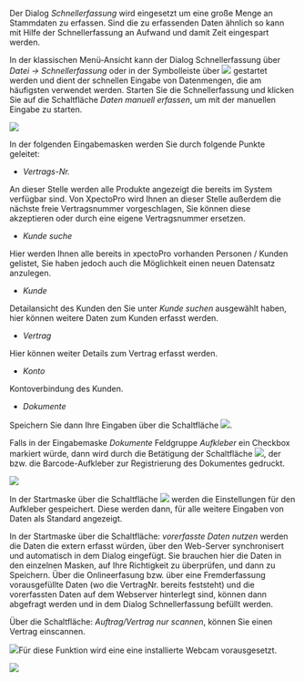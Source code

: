 Der Dialog *Schnellerfassung* wird eingesetzt um eine große Menge an Stammdaten zu erfassen. Sind die zu erfassenden Daten ähnlich so kann mit Hilfe der Schnellerfassung an Aufwand und damit Zeit eingespart werden.

In der klassischen Menü-Ansicht kann der Dialog Schnellerfassung über *Datei → Schnellerfassung* oder in der Symbolleiste über ![](http://xpecto.github.io/docs/img/img_1442999858597.png) gestartet werden und dient der schnellen Eingabe von Datenmengen, die am häufigsten verwendet werden.
Starten Sie die Schnellerfassung und klicken Sie auf die Schaltfläche *Daten manuell erfassen*, um mit der manuellen Eingabe zu starten.

![](http://xpecto.github.io/docs/xpecto/Datei/Schnellerfassung/Schnellerfassung_starten.png)

In der folgenden Eingabemasken werden Sie durch folgende Punkte geleitet:   
       
 - *Vertrags-Nr.*  
  
 An dieser Stelle werden alle Produkte angezeigt die bereits im System verfügbar sind.
Von XpectoPro wird Ihnen an dieser Stelle außerdem die nächste freie Vertragsnummer vorgeschlagen, Sie können diese akzeptieren oder durch eine eigene Vertragsnummer ersetzen. 

 - *Kunde suche* 
 
 Hier werden Ihnen alle bereits in xpectoPro vorhanden Personen / Kunden gelistet, Sie haben jedoch auch die Möglichkeit einen neuen Datensatz anzulegen.
 
 - *Kunde*
 
 Detailansicht des Kunden den Sie unter *Kunde suchen* ausgewählt haben, hier können weitere Daten zum Kunden erfasst werden.

 - *Vertrag*
 
 Hier können weiter Details zum Vertrag erfasst werden.
 
 - *Konto* 
 
 Kontoverbindung des Kunden.
 
 - *Dokumente*
 

Speichern Sie dann Ihre Eingaben über die Schaltfläche ![](http://xpecto.github.io/docs/img/img_1443019951326.png). 

Falls in der Eingabemaske *Dokumente* Feldgruppe *Aufkleber* ein Checkbox markiert würde, dann wird durch die Betätigung der Schaltfläche ![](http://xpecto.github.io/docs/img/img_1443019964944.png), der bzw. die Barcode-Aufkleber zur Registrierung des Dokumentes gedruckt.

![](http://xpecto.github.io/docs/xpecto/Datei/Schnellerfassung/Dokumente_Aufkleber.png)

In der Startmaske über die Schaltfläche ![](http://xpecto.github.io/docs/img/img_1443020139854.png) werden die Einstellungen für den Aufkleber gespeichert. Diese werden dann, für alle weitere Eingaben von Daten als Standard angezeigt.

In der Startmaske über die Schaltfläche: *vorerfasste Daten nutzen* werden die Daten die extern erfasst würden, über den Web-Server synchronisert und automatisch in dem Dialog eingefügt. Sie brauchen hier die Daten in den einzelnen Masken, auf Ihre Richtigkeit zu überprüfen, und dann zu Speichern. Über die Onlineerfasung bzw. über eine Fremderfassung vorausgefüllte Daten (wo die VertragNr. bereits feststeht) und die vorerfassten Daten auf dem Webserver hinterlegt sind, können dann abgefragt werden und in dem Dialog Schnellerfassung befüllt werden.

Über die Schaltfläche: *Auftrag/Vertrag nur scannen*, können Sie einen Vertrag einscannen. 

![](http://xpecto.github.io/docs/xpecto/Grafiken/gr_gluehbirne.jpg)Für diese Funktion wird eine eine installierte Webcam vorausgesetzt.

![](http://xpecto.github.io/docs/xpecto/Datei/Schnellerfassung/Kunde_und_Vertrag_erfassen.png)